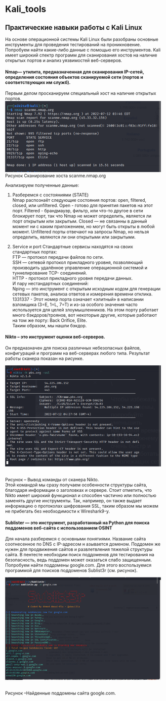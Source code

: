 # Kali_tools

<h2>Практические навыки работы с Kali Linux</h2>
На основе операционной системы Kali Linux были разобраны основные
инструменты для проведения тестирований на проникновение. Попробуем найти
какие-либо данные с помощью его инструментов. Kali имеет широкий спектр
программ для сканирования хостов на наличие открытых портов и анализ
уязвимостей веб-серверов.


<h4> Nmap— утилита, предназначенная для сканирования IP-сетей,
определения состояния объектов сканируемой сети (портов и соответствующих
им служб). </h4>

Первым делом просканируем специальный хост на наличие открытых
портов. <br>
![1](picture/1.png)
<br>
Рисунок Сканирование хоста scanme.nmap.org <br>

Анализируем полученные данные:

1. Разберемся с состояниями (STATE) <br>
   Nmap распознаёт следующие состояния портов: open, filtered, closed,
   или unfiltered. Open - готово для принятия пакетов на этот порт. Filtered -
   брандмауэр, фильтр, или что-то другое в сети блокирует порт, так что Nmap не
   может определить, является ли порт открытым или закрытым. Closed — не
   связанны в данный момент ни с каким приложением, но могут быть открыты в
   любой момент. Unfiltered порты отвечают на запросы Nmap, но нельзя
   определить, являются ли они открытыми или закрытыми.

3. Service и port
   Стандартные сервисы находятся на своих стандартных портах: <br>
   FTP — протокол передачи файлов по сети. <br>
   SSH — сетевой протокол прикладного уровня, позволяющий производить
   удалённое управление операционной системой и туннелирование TCP-
   соединений.<br>
   HTTP - протокол прикладного уровня передачи данных.<br>
   И пару нестандартных соединений:<br>
   Nping — это инструмент с открытым исходным кодом для генерации сетевых
   пакетов, анализа ответов и измерения времени отклика.<br>
   1331337 - Этот номер порта означает «элитный» в написании взломщика (3=E, 1=L,
   7=T) и из-за особого значения часто используется для целей злоумышленников.
   На этом порту работает много бэкдоров/троянов, вот некоторые другие, которые
   работают на том же порту: Back Orifice, Elite.<br>
   Таким образом, мы нашли бэкдор.<br>

<h4>Nikto – это инструмент оценки веб-серверов.</h4>
Он предназначен для поиска различных небезопасных файлов, конфигураций и программ на веб-серверах
любого типа. Результат работы сканера показан на рисунке.<br>

![2](picture/2.png)

<br>
Рисунок – Вывод команды от сканера Nikto. <br>
Этой командой мы сразу получаем особенности структуры сайта,
благодаря информации о заголовках и сервере. Стоит отметить, что Nikto имеет
широкий функционал и способен частично или полностью заменять другие
инструменты. Так, например, он также выдает информацию о протоколах
шифрования SSL, таким образом мы можем не прибегать без необходимости к
Wireshark9-у.

<h4>Sublister — это инструмент, разработанный на Python для поиска
поддоменов веб-сайта с использованием OSINT</h4>
Для начала разберемся с основными понятиями. Название сайта
соотнесенное по DNS с IP-адресом н азывается доменом. Поддомен же нужен
для продвижения сайтов и развлетвления тяжелой структуры сайта. В пентесте
необходим поиск поддоменов для тестирования на безопасность, ведь поддомен
может оказаться слабо защищенным.
Попробуем найти поддомены google.com. Для этого воспользуемся
программой для поисков поддоменов Sublist3r (см. рисунок). <br>

![3](picture/3.png) 

<br>
Рисунок –Найденные поддомены сайта google.com.
